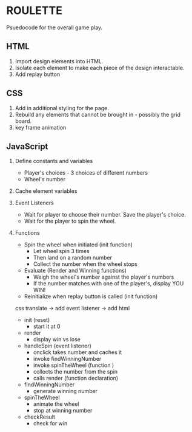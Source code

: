 # ROULETTE

Psuedocode for the overall game play.

## HTML

1. Import design elements into HTML.
2. Isolate each element to make each piece of the design interactable.
3. Add replay button


## CSS

1. Add in additional styling for the page.
2. Rebuild any elements that cannot be brought in - possibly the grid board.
1. key frame animation


## JavaScript

1. Define constants and variables
   - Player's choices - 3 choices of different numbers
   - Wheel's number
1. Cache element variables
1. Event Listeners
   - Wait for player to choose their number. Save the player's choice.
   - Wait for the player to spin the wheel.
1. Functions
   - Spin the wheel when initiated (init function)
     - Let wheel spin 3 times 
     - Then land on a random number
     - Collect the number when the wheel stops
   - Evaluate (Render and Winning functions)
     - Weigh the wheel's number against the player's numbers
     - If the number matches with one of the player's, display YOU WIN!
   - Reinitialize when replay button is called (init function)





   css translate -> add event listener -> add html



   - init (reset)
      - start it at 0
   - render
      - display win vs lose
   - handleSpin (event listener)
      - onclick takes number and caches it
      - invoke findWinningNumber
      - invoke spinTheWheel (function )
      - collects the number from the spin
      - calls render (function declaration)
   - findWinningNumber
      - generate winning number
   - spinTheWheel
      - animate the wheel
      - stop at winning number
   - checkResult
      - check for win